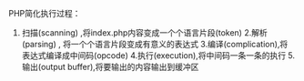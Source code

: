 PHP简化执行过程： 
    
 1. 扫描(scanning) ,将index.php内容变成一个个语言片段(token) 
 2.解析(parsing) , 将一个个语言片段变成有意义的表达式 
 3.编译(complication),将表达式编译成中间码(opcode) 
 4.执行(execution),将中间码一条一条的执行 
 5.输出(output buffer),将要输出的内容输出到缓冲区
 

